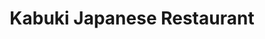 ---
layout: place
title: "Kabuki Japanese Restaurant"
permalink: /california/cerritos/kabuki-japanese-restaurant.html
stateAbbr: CA
stateName: California
cityName: Cerritos
place_id: ChIJ6QXn7Z8t3YARLqr2YLU9Vkw
photos:
  - name: >-
      places/ChIJ6QXn7Z8t3YARLqr2YLU9Vkw/photos/AUy1YQ145-15mo7JBtMAU5lLEc_MJy8np5LDLTWoBONYCs8PqCmD2EFsecg7fBxQY18v30aFvOjvU8esJIphtX7bvCSS11AtUEmFVol1STWTEdMsdv1Bm1Xg2yu8T2YUmLWYKjs9-Xbu3IQdQ6F6qzdsLgXXe2tBEVKAqVS0YGKlGVMDZzjwHHkDVfR60X_cxhZs8wMfPeV7MR_TZptPtmHclKIY2znNpG33vfNBlXT_OTKUD3GQKqJjH806xnkFe6jemOtawfaOaCZ5aZdSorhtx6ezNy5zWo9v8hZ79Dw64iiPRM9gMEjVZsxpq_M5sVV2XocYtQpb5WkO5kWFdqzlX7AmfPiA4BJ4b3-_Cd3FAhbdoGxzItL7Z_aI98G3OhSxb4TpSQtd9FxNtMRX3oZNPRAAfWwrcelNrPe_8IA9KhQ
    widthPx: 3024
    heightPx: 4032
    authorAttributions:
      - displayName: Rodney S
        uri: https://maps.google.com/maps/contrib/102918253898437847981
        photoUri: >-
          https://lh3.googleusercontent.com/a-/ALV-UjUkgSc7_aFyyNkFnHD7m__uIv4neqNQMthCSZoU8TLgcsnkJBs-tQ=s100-p-k-no-mo
    flagContentUri: >-
      https://www.google.com/local/imagery/report/?cb_client=maps_api_places.places_api&image_key=!1e10!2sCIHM0ogKEICAgICpk_7kTA&hl=en-US
    googleMapsUri: >-
      https://www.google.com/maps/place//data=!3m4!1e2!3m2!1sCIHM0ogKEICAgICpk_7kTA!2e10!4m2!3m1!1s0x80dd2d9fede705e9:0x4c563db560f6aa2e
  - name: >-
      places/ChIJ6QXn7Z8t3YARLqr2YLU9Vkw/photos/AUy1YQ1rJVHZZDylM8oLKcJMB0aLHMmw9LZPLvjTeOCJaneWpInLFGwgRT2JYsFQn3SK2wuOotFCIsTRM0sX0q6eB_BvkrAFviWWKfR5tISW5rFHpt8NEarpH6a2andD-kwwGNBWP_p-dZpLP7V8I5AJgFZweJEYalvU8P6Ls2i_EAh1xpwbbxbl8aOswBw4cng40O7i5a1Q6-pKBSUCrbg8RrVNcdsEfQ_QcZwy238uHYGbVyIZ_ahlDRYo5WRNk2lWO9ggwnzTOdPuo-eb1UWugwCJ8GS718GRy1btx3Jhc7VamuRAGL1V6ZFhzx0X8X8X_y-MijPJkflqlXyNIq6fusIEHThX60ZCVzbkRinkYwXPdX-bzJMEIx6TPLHvZ8fm6JeXfiuBAEiyKpw8hCJfFzm3QBtT3x9vDFASEtHu1-E
    widthPx: 4032
    heightPx: 1960
    authorAttributions:
      - displayName: Thao Marie
        uri: https://maps.google.com/maps/contrib/101704729169908279417
        photoUri: >-
          https://lh3.googleusercontent.com/a-/ALV-UjUWqxZ1cKOvSF1PtcfE6GYhaDcAx9ZomiPQyrpYiLkSanRA9u2w5Q=s100-p-k-no-mo
    flagContentUri: >-
      https://www.google.com/local/imagery/report/?cb_client=maps_api_places.places_api&image_key=!1e10!2sCIHM0ogKEICAgICEktr6Ng&hl=en-US
    googleMapsUri: >-
      https://www.google.com/maps/place//data=!3m4!1e2!3m2!1sCIHM0ogKEICAgICEktr6Ng!2e10!4m2!3m1!1s0x80dd2d9fede705e9:0x4c563db560f6aa2e
  - name: >-
      places/ChIJ6QXn7Z8t3YARLqr2YLU9Vkw/photos/AUy1YQ3AixAkJjU57RXIt1UBXW6t7QASyi-MoJOSBZ8E4NlsFmWUp6Gy6hnsg2HKVmoG4je04UjnQky9CWg5D8QL51MoMiC8DN6T4c-RXRZYcf0scNndoiqnB-TvqRgCM11yPRkT3W7GbDZSa0-sl2Oa7o_1QoiMTf-NDrf_tj4SUZhFs5HLgWGNOEeyV5jU7Ozzdck5fSFOimUw_hUxZvz_dirZXwKbiO8Bfv1-PbdSfggI202a7ku1yuW8e9xazSdv1WH9jB-96HSB3ZbTMbcStqreuMuxIpMxGWUhn398P7aFhw54IzwinB6dbGs8UBkKbAQrBmR-qrmu96VyyZiCxuwjitONrJzWd-SC6UR_D4OJOgx9fcEfag1YIrSs2eBd6WjwIWXTm_AqX0TkDzdIOVrEeTbZ5jVQsVB3BLOa_sY
    widthPx: 4032
    heightPx: 3024
    authorAttributions:
      - displayName: Calvin Hoang
        uri: https://maps.google.com/maps/contrib/103074751739110627770
        photoUri: >-
          https://lh3.googleusercontent.com/a-/ALV-UjXFNxLxneb4mWyO5kac7wEa4iZyzt7mjrNW7OPiRXATSx3EN3g=s100-p-k-no-mo
    flagContentUri: >-
      https://www.google.com/local/imagery/report/?cb_client=maps_api_places.places_api&image_key=!1e10!2sCIHM0ogKEICAgIDfspzpSg&hl=en-US
    googleMapsUri: >-
      https://www.google.com/maps/place//data=!3m4!1e2!3m2!1sCIHM0ogKEICAgIDfspzpSg!2e10!4m2!3m1!1s0x80dd2d9fede705e9:0x4c563db560f6aa2e
  - name: >-
      places/ChIJ6QXn7Z8t3YARLqr2YLU9Vkw/photos/AUy1YQ0H_ooIWNOej6g8evpidCywfkoAewSI4ea-bKWrQzY6eqRCtTkvd2YgAoh1s9nOD5o4Z5_jVepF-9dl62njTFL5OA2OP-NqeJEVOhvwalW6_gPTashuFh49GQTCwiL4cZ_Xg6IRx1GXIpT4O1Bq7CNA0c0Rmv8At11oOrmbItyWtKEQgS6wYZpmCJe2DAQ_717QgYLpPrN1bQs0vN9_ty-BCwD0RMRwxKcz4T-Nsh_asLDqJejLZLxp0jfgEmYK6I1bBCUZns6WHGTlQUN0g9rVxGEB7g3wwh7J6iZzDS1Kfomng6TWBv5d7lLV8zTdNQIMMFTEV9LoCsInuGvDBGHZ9JbNob93L7Kcr9U35o1avgMveXfDg1dPdnmhAYuqy6_iyErUh-7HtU-o2W8FQDU6r1MBDy0kmq7pNLeIBMOj68Zz
    widthPx: 3024
    heightPx: 3024
    authorAttributions:
      - displayName: Charles Brillantes
        uri: https://maps.google.com/maps/contrib/113537564188400241357
        photoUri: >-
          https://lh3.googleusercontent.com/a-/ALV-UjXU3j59PUCKGJwqHZdtBiLPPlHxCXZHwtX66JFsLQDRRGhFMqIC=s100-p-k-no-mo
    flagContentUri: >-
      https://www.google.com/local/imagery/report/?cb_client=maps_api_places.places_api&image_key=!1e10!2sCIHM0ogKEICAgICZ0-7JywE&hl=en-US
    googleMapsUri: >-
      https://www.google.com/maps/place//data=!3m4!1e2!3m2!1sCIHM0ogKEICAgICZ0-7JywE!2e10!4m2!3m1!1s0x80dd2d9fede705e9:0x4c563db560f6aa2e
  - name: >-
      places/ChIJ6QXn7Z8t3YARLqr2YLU9Vkw/photos/AUy1YQ2SoFxxUJdng9RCnSxgxQEfpyph0ePIKJg2F72NvdHUOSsk1tRfZT9VtZzuixLjJuL8h0aBm_weysrdGzCaSx0asFc9DdxY1pW7W_6bbk1YqUyReFb_b2gK8YwAoI4o5t6QSSO1ve_QCUwoXb1v0jl2PbvUyjae6XUV1QPx4C_aYUI1ryGcNibFA7N1-zg8_Y24wR8suK1oW-Q2mtNfWwrtOtGOjsAXawpqbCgZE7r8nv8-xojpnGFnITFNLVw9d3f4AreEq0GRfBkPINl8LymDQNVSqC8FCc_iWws_4rpzCXRog-Zx-g6uSwgdLxzs35YdOIVuh4HiSfVnXAU-1wXnYMSqcCkeJJs4XOM9nbGEMvpHXHPVZb7KVlf2BUJowIp_unmAwvv2mBGez9IV73lLHc-YjYZPSGotpM5KbUo
    widthPx: 3024
    heightPx: 4032
    authorAttributions:
      - displayName: Jackie C
        uri: https://maps.google.com/maps/contrib/116062044057947948689
        photoUri: >-
          https://lh3.googleusercontent.com/a-/ALV-UjXBpMNwxq-Z1lMSdBzPhYqMpK-_iEgStU3W5goJCfEA-2fmsFlm=s100-p-k-no-mo
    flagContentUri: >-
      https://www.google.com/local/imagery/report/?cb_client=maps_api_places.places_api&image_key=!1e10!2sCIHM0ogKEICAgMDwx4OZBQ&hl=en-US
    googleMapsUri: >-
      https://www.google.com/maps/place//data=!3m4!1e2!3m2!1sCIHM0ogKEICAgMDwx4OZBQ!2e10!4m2!3m1!1s0x80dd2d9fede705e9:0x4c563db560f6aa2e
  - name: >-
      places/ChIJ6QXn7Z8t3YARLqr2YLU9Vkw/photos/AUy1YQ22egExaJvKjlalPJrsacOvxCQF6bgX14bEvBa4DRvwArLZw-38Bii_ZgIg9AtPopqwI0kc0YBqCHF7GkjW0cKvZZLLXwoOt63XbxxIdoDc7vd0impMYC7qsJk-X-ZReWOz4h0bIb8uE4PYNaVRNvGCeCNnDy_7BVcF_tGGJw4ATk5tWcVoWJ7KOecTS43ShXL0BZAnfRM9xkh4SpOpVq23Mlr76Uv18RVx4thxVDy5DnBVykp06dWYMmh3B9EbP-HLnRn03GSSz4zu8SuQki0qLsAktihFfeFKs1LibgOelDMSS_IpAdtd-Is8ox0WSjergaRsvQFFir2RAm_54duomrYa4SJHh8ImfAmJdWWUPOC0nLf2lt5raYH8T3okEhlxrFaYD3Yp1shUAjuhxKgpLx7Crcf0RuxSQVap7FfvATA
    widthPx: 3024
    heightPx: 3024
    authorAttributions:
      - displayName: Charles Brillantes
        uri: https://maps.google.com/maps/contrib/113537564188400241357
        photoUri: >-
          https://lh3.googleusercontent.com/a-/ALV-UjXU3j59PUCKGJwqHZdtBiLPPlHxCXZHwtX66JFsLQDRRGhFMqIC=s100-p-k-no-mo
    flagContentUri: >-
      https://www.google.com/local/imagery/report/?cb_client=maps_api_places.places_api&image_key=!1e10!2sCIHM0ogKEICAgIDEmsjXowE&hl=en-US
    googleMapsUri: >-
      https://www.google.com/maps/place//data=!3m4!1e2!3m2!1sCIHM0ogKEICAgIDEmsjXowE!2e10!4m2!3m1!1s0x80dd2d9fede705e9:0x4c563db560f6aa2e
  - name: >-
      places/ChIJ6QXn7Z8t3YARLqr2YLU9Vkw/photos/AUy1YQ38CtNaegejXTj0kwQ6bE9RLuD5aQUfn-DDkMW-QcH8b_8WBtHKq8KZ4RLfF2J2mC_wyjkkYIBZRSt1AFtfhxN4RCSq32mmvCOkeYux4jXcRW3mnJg7Igsu1YPIh8-MTnXf5nRFZV4LfnT14qmQGWgnI-lAwOtR_D3r4eTB35ADiKpgKZm3BMS5xk5UD3vKtaFex2aacd4fyJf_qJAHbFF3BT32CUIhopRjuH-gta4QCi9Y4DdisiF6jbjB994EWJq97o-dklIEvQMKoh9kLShbipe0vBZTc1uODxc0AgYLltFgOScaMoLpN8-QHeyAbYyvZ6EfyziQheu-o4yilriXA1CS_evXtRI3hLOBEA4G3Rv_EdqU1fH1sCC1xgT2CFBDMA70Y0In90stYyaSnOnrLk5CPAXBs351czFE7KC6Onvp
    widthPx: 4032
    heightPx: 1960
    authorAttributions:
      - displayName: Zijun Situ
        uri: https://maps.google.com/maps/contrib/101125715310372556944
        photoUri: >-
          https://lh3.googleusercontent.com/a-/ALV-UjW-1EMknI6gJLyEfq9js_UxvoEXuBjhdPMgL82oZIlnCoqPPF22=s100-p-k-no-mo
    flagContentUri: >-
      https://www.google.com/local/imagery/report/?cb_client=maps_api_places.places_api&image_key=!1e10!2sCIHM0ogKEICAgIDC48DP_AE&hl=en-US
    googleMapsUri: >-
      https://www.google.com/maps/place//data=!3m4!1e2!3m2!1sCIHM0ogKEICAgIDC48DP_AE!2e10!4m2!3m1!1s0x80dd2d9fede705e9:0x4c563db560f6aa2e
  - name: >-
      places/ChIJ6QXn7Z8t3YARLqr2YLU9Vkw/photos/AUy1YQ0sMU3jmepOoxBwZ0urja4BuAWEN-QT-IbSNWpDCO3q-6Ufhoq2JtOAfBE2kDiq1kNOJr_bZyb_7eiXxHj2M2LgLKH2TujM6iI06bDRajQfPKl3t9FWeu7TcYGnuqr7t06wI_VXC_BBIRPDCSLvwJSVpbn9WyaSmzJlNF480ZH6jS9EptN_b1W67mMRFIlYs6z9XkqKlGSuBkrkZMFZwIjoxKRHNpd9Wi29jj1srnC6y1kxWNUNLpG86dF-3YagcgZZnS7ThzpvmnZv3fJska0BAwFkASbVp-NKkpym3IalL-yhy5QJL0az9f7fVVzz5f-4GNBQDqq1OTwHInHfhmhnwwylehuvlc_5UN0dJoiHjqWCJYAHmJKKkyH62WK6VF-YjENtSQMO0osW_7-zrT5m3NSU7BKUj1nWDSEeiSeI7w
    widthPx: 4080
    heightPx: 3072
    authorAttributions:
      - displayName: Rodney Sagmit
        uri: https://maps.google.com/maps/contrib/113136544811703252684
        photoUri: >-
          https://lh3.googleusercontent.com/a/ACg8ocL1X0g9iTy47Ihec6Pl9eKkaM5UTftjGMg-TXxP4w6VS_Ujdg=s100-p-k-no-mo
    flagContentUri: >-
      https://www.google.com/local/imagery/report/?cb_client=maps_api_places.places_api&image_key=!1e10!2sCIHM0ogKEICAgICXsuTCUQ&hl=en-US
    googleMapsUri: >-
      https://www.google.com/maps/place//data=!3m4!1e2!3m2!1sCIHM0ogKEICAgICXsuTCUQ!2e10!4m2!3m1!1s0x80dd2d9fede705e9:0x4c563db560f6aa2e
  - name: >-
      places/ChIJ6QXn7Z8t3YARLqr2YLU9Vkw/photos/AUy1YQ3D9hqcBIwT77UX0fi42NCVukNC5d_wiVC8xUm0OA2oHBqLNX64lzFzBe3MUY3vgGPV1tgGwcr5geKnbkhrqnQPB4JdI5InP1BSOfwnDKj5KuYG0anR18-uBXunDfhWIPH3H-fTVWGshATrN8kwbGVcJP6Uzq_-fgtQPLcprl2GSQD9T8Z888gxKrXSvsKz3hxjJggpqac0C27GXEOomTDaOsokbuqhw3yutY1I_VWbY2mWgI03RVFDF1eMhZhOFWncWDE_aa0RFu8hKLiOtKp0lKGWpwEEgdPU27wPXCY9AqZI8ao3gciw2sPkaRuSZhhxHD03xC_iNwQfuakgHYU5W1X105cafuosh6VCvcwx2ejS97umGFgiEIxqjLkq_EZLy-yEu-Xf7m5Rhzkpygln2CUqRVUtaHr5iIcnm_GwcA
    widthPx: 4000
    heightPx: 3000
    authorAttributions:
      - displayName: Koda323
        uri: https://maps.google.com/maps/contrib/117178370933320406615
        photoUri: >-
          https://lh3.googleusercontent.com/a-/ALV-UjUvjZE9wJPhOhaPPlBPN_8sX_gnd-cC_LODPIdn1Ue7Jn7Ne0gVXg=s100-p-k-no-mo
    flagContentUri: >-
      https://www.google.com/local/imagery/report/?cb_client=maps_api_places.places_api&image_key=!1e10!2sCIHM0ogKEICAgICn_eqgUA&hl=en-US
    googleMapsUri: >-
      https://www.google.com/maps/place//data=!3m4!1e2!3m2!1sCIHM0ogKEICAgICn_eqgUA!2e10!4m2!3m1!1s0x80dd2d9fede705e9:0x4c563db560f6aa2e
  - name: >-
      places/ChIJ6QXn7Z8t3YARLqr2YLU9Vkw/photos/AUy1YQ1yyhSfyeC55WHU8Q1PNd-gfk4cj6vKv9dRO87x_sptiXi5uhe8KXHzivMTx57IFX7nuBUw-tL5BvPivYbEHqfy-eS5eSFUsLE9L-sfN1RKeqY3o3Spm3jrYPc2eMGmtdftfcGZe64M7zBsC7oS6zh2wxzyEUJTd4SRqJnJJpdHO5cRQquOQBNB55XZ5bz7oQY9DM7H7doGnMr5Nj0urcd1ZePnrUk6hNvZQPVLpWxWEKpoORrPdyI0VIiPRc92Gjcu8jtQpYEOXrQhmHP7FPbFnRfBbdc7v-AkQ_c2Ayc0tsfPcwxrA9XAb8rl3X0_V-jtk6x0IL-_vgUr1Mm3vrtrE60SHD4HT7MqO4q1DRNHiJxZeHUUcCSbNE8_-zc2ayYNTIT7g7yeN30UNWY6UJtrWqJAuOtHnb6O3Qm6t_O4TZKp
    widthPx: 4080
    heightPx: 3072
    authorAttributions:
      - displayName: Rodney Sagmit
        uri: https://maps.google.com/maps/contrib/113136544811703252684
        photoUri: >-
          https://lh3.googleusercontent.com/a/ACg8ocL1X0g9iTy47Ihec6Pl9eKkaM5UTftjGMg-TXxP4w6VS_Ujdg=s100-p-k-no-mo
    flagContentUri: >-
      https://www.google.com/local/imagery/report/?cb_client=maps_api_places.places_api&image_key=!1e10!2sCIHM0ogKEICAgICXsuTUnQE&hl=en-US
    googleMapsUri: >-
      https://www.google.com/maps/place//data=!3m4!1e2!3m2!1sCIHM0ogKEICAgICXsuTUnQE!2e10!4m2!3m1!1s0x80dd2d9fede705e9:0x4c563db560f6aa2e
address: 11431 South St, Cerritos, CA 90703, USA
street: 11431 South St
city: Cerritos
state: CA
zip: '90703'
country: USA
neighborhood: null
latitude: '33.858871'
longitude: '-118.089709'
accessibility_options:
  wheelchairAccessibleParking: true
  wheelchairAccessibleEntrance: true
  wheelchairAccessibleRestroom: true
  wheelchairAccessibleSeating: true
business_status: OPERATIONAL
name: Kabuki Japanese Restaurant
google_maps_links:
  directionsUri: >-
    https://www.google.com/maps/dir//''/data=!4m7!4m6!1m1!4e2!1m2!1m1!1s0x80dd2d9fede705e9:0x4c563db560f6aa2e!3e0
  placeUri: https://maps.google.com/?cid=5500651844104792622
  writeAReviewUri: >-
    https://www.google.com/maps/place//data=!4m3!3m2!1s0x80dd2d9fede705e9:0x4c563db560f6aa2e!12e1
  reviewsUri: >-
    https://www.google.com/maps/place//data=!4m4!3m3!1s0x80dd2d9fede705e9:0x4c563db560f6aa2e!9m1!1b1
  photosUri: >-
    https://www.google.com/maps/place//data=!4m3!3m2!1s0x80dd2d9fede705e9:0x4c563db560f6aa2e!10e5
primary_type: Japanese Restaurant
opening_hours:
  regular: null
  current: null
secondary_opening_hours:
  regular:
    weekdayDescriptions: null
    type: null
  current:
    weekdayDescriptions: null
    type: null
phone: null
price_level: null
price_range: null
rating: null
rating_count: 0
website: null
description: null
reviews: null
parking_options: null
payment_options: null
allow_dogs: null
curbside_pickup: null
delivery: null
dine_in: null
good_for_children: null
good_for_groups: null
good_for_sports: null
live_music: null
menu_for_children: null
outdoor_seating: null
reservable: null
restroom: null
serves_beer: null
serves_breakfast: null
serves_brunch: null
serves_cocktails: null
serves_coffee: null
serves_dinner: null
serves_dessert: null
serves_lunch: null
serves_vegetarian_food: null
serves_wine: null
takeout: null
slug: Kabuki-Japanese-Restaurant

---